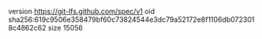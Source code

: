 version https://git-lfs.github.com/spec/v1
oid sha256:619c9506e358479bf60c73824544e3dc79a52172e8f1106db0723018c4862c62
size 15056
